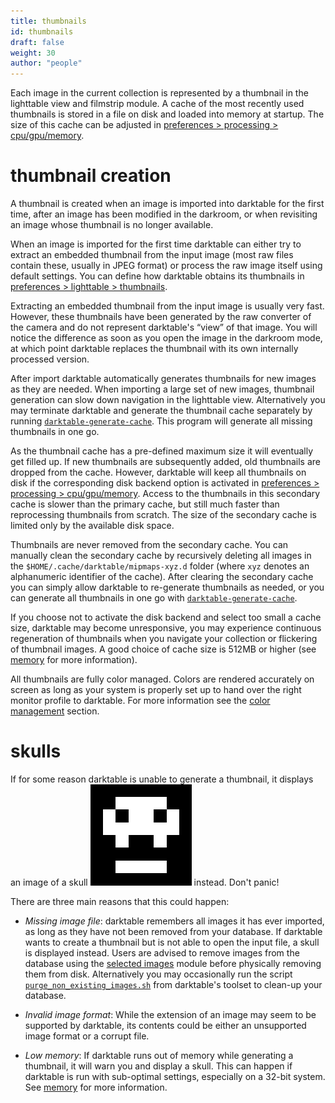 ```yaml
---
title: thumbnails
id: thumbnails
draft: false
weight: 30
author: "people"
---
```


Each image in the current collection is represented by a thumbnail in the lighttable view and filmstrip module. A cache of the most recently used thumbnails is stored in a file on disk and loaded into memory at startup. The size of this cache can be adjusted in [preferences > processing > cpu/gpu/memory](../../../preferences-settings/processing#cpu--gpu--memory).

# thumbnail creation

A thumbnail is created when an image is imported into darktable for the first time, after an image has been modified in the darkroom, or when revisiting an image whose thumbnail is no longer available.

When an image is imported for the first time darktable can either try to extract an embedded thumbnail from the input image (most raw files contain these, usually in JPEG format) or process the raw image itself using default settings. You can define how darktable obtains its thumbnails in [preferences > lighttable > thumbnails](../../../preferences-settings/lighttable.md#thumbnails).

Extracting an embedded thumbnail from the input image is usually very fast. However, these thumbnails have been generated by the raw converter of the camera and do not represent darktable's “view” of that image. You will notice the difference as soon as you open the image in the darkroom mode, at which point darktable replaces the thumbnail with its own internally processed version.

After import darktable automatically generates thumbnails for new images as they are needed. When importing a large set of new images, thumbnail generation can slow down navigation in the lighttable view. Alternatively you may terminate darktable and generate the thumbnail cache separately by running [`darktable-generate-cache`](../../special-topics/program-invocation/darktable-generate-cache.md). This program will generate all missing thumbnails in one go.

As the thumbnail cache has a pre-defined maximum size it will eventually get filled up. If new thumbnails are subsequently added, old thumbnails are dropped from the cache. However, darktable will keep all thumbnails on disk if the corresponding disk backend option is activated in [preferences > processing > cpu/gpu/memory](../../../preferences-settings/processing.md#cpu--gpu--memory). Access to the thumbnails in this secondary cache is slower than the primary cache, but still much faster than reprocessing thumbnails from scratch. The size of the secondary cache is limited only by the available disk space.

Thumbnails are never removed from the secondary cache. You can manually clean the secondary cache by recursively deleting all images in the `$HOME/.cache/darktable/mipmaps-xyz.d` folder (where `xyz` denotes an alphanumeric identifier of the cache). After clearing the secondary cache you can simply allow darktable to re-generate thumbnails as needed, or you can generate all thumbnails in one go with [`darktable-generate-cache`](../../special-topics/program-invocation/darktable-generate-cache.md).

If you choose not to activate the disk backend and select too small a cache size, darktable may become unresponsive, you may experience continuous regeneration of thumbnails when you navigate your collection or flickering of thumbnail images. A good choice of cache size is 512MB or higher (see [memory](../../../special-topics/memory.md) for more information).

All thumbnails are fully color managed. Colors are rendered accurately on screen as long as your system is properly set up to hand over the right monitor profile to darktable. For more information see the [color management](../../../special-topics/color-management/_index.md) section.

# skulls

If for some reason darktable is unable to generate a thumbnail, it displays an image of a skull ![skull icon](./thumbnails/skull.png#icon) instead. Don't panic!
	
There are three main reasons that this could happen:

- _Missing image file_: darktable remembers all images it has ever imported, as long as they have not been removed from your database. If darktable wants to create a thumbnail but is not able to open the input file, a skull is displayed instead. Users are advised to remove images from the database using the [selected images](../../../module-reference/utility-modules/lighttable/selected-image.md) module before physically removing them from disk. Alternatively you may occasionally run the script [`purge_non_existing_images.sh`](../../../special-topics/program-invocation/purge_non_existing_images_sh.md) from darktable's toolset to clean-up your database.

- _Invalid image format_: While the extension of an image may seem to be supported by darktable, its contents could be either an unsupported image format or a corrupt file. 

- _Low memory_: If darktable runs out of memory while generating a thumbnail, it will warn you and display a skull. This can happen if darktable is run with sub-optimal settings, especially on a 32-bit system. See [memory](../../../special-topics/memory.md) for more information.
